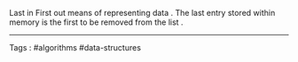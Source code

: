 Last in First out means of representing data . The last entry stored within memory is the first to be removed from the list . 
____
Tags : #algorithms  #data-structures